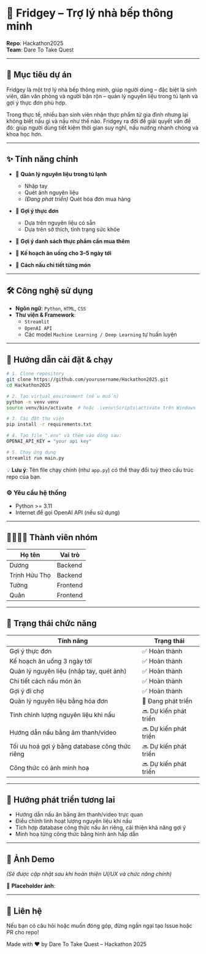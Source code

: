 # 🧊 Fridgey – Trợ lý nhà bếp thông minh  

**Repo**: Hackathon2025  
**Team**: Dare To Take Quest  

---

## 🎯 Mục tiêu dự án  

Fridgey là một trợ lý nhà bếp thông minh, giúp người dùng – đặc biệt là sinh viên, dân văn phòng và người bận rộn – quản lý nguyên liệu trong tủ lạnh và gợi ý thực đơn phù hợp.  

Trong thực tế, nhiều bạn sinh viên nhận thực phẩm từ gia đình nhưng lại không biết nấu gì và nấu như thế nào. Fridgey ra đời để giải quyết vấn đề đó: giúp người dùng tiết kiệm thời gian suy nghĩ, nấu nướng nhanh chóng và khoa học hơn.  

---

## ✨ Tính năng chính  

- 🧾 **Quản lý nguyên liệu trong tủ lạnh**  
   - Nhập tay  
   - Quét ảnh nguyên liệu  
   - *(Đang phát triển)* Quét hóa đơn mua hàng  

- 🍱 **Gợi ý thực đơn**  
   - Dựa trên nguyên liệu có sẵn  
   - Dựa trên sở thích, tình trạng sức khỏe  

- 🛒 **Gợi ý danh sách thực phẩm cần mua thêm**  

- 📆 **Kế hoạch ăn uống cho 3–5 ngày tới**  

- 🍳 **Cách nấu chi tiết từng món**  

---

## 🛠 Công nghệ sử dụng  

- **Ngôn ngữ**: `Python`, `HTML`, `CSS`  
- **Thư viện & Framework**:  
   - `Streamlit`  
   - `OpenAI API`  
   - Các model `Machine Learning / Deep Learning` tự huấn luyện  

---

## 🚀 Hướng dẫn cài đặt & chạy

```bash
# 1. Clone repository
git clone https://github.com/yourusername/Hackathon2025.git
cd Hackathon2025

# 2. Tạo virtual environment (nếu muốn)
python -m venv venv
source venv/bin/activate  # hoặc .\venv\Scripts\activate trên Windows

# 3. Cài đặt thư viện
pip install -r requirements.txt

# 4. Tạo file ".env" và thêm vào dòng sau:
OPENAI_API_KEY = "your api key"

# 5. Chạy ứng dụng
streamlit run main.py
```

💡 **Lưu ý**: Tên file chạy chính (như `app.py`) có thể thay đổi tuỳ theo cấu trúc repo của bạn.  

### ⚙️ Yêu cầu hệ thống  

- Python >= 3.11  
- Internet để gọi OpenAI API (nếu sử dụng)  

---

## 👨‍👩‍👧‍👦 Thành viên nhóm  

| **Họ tên**       | **Vai trò**  |  
|-------------------|--------------|  
| Dương             | Backend      |  
| Trịnh Hửu Thọ     | Backend      |  
| Tường             | Frontend     |  
| Quân              | Frontend     |  

---

## 🧪 Trạng thái chức năng  

| **Tính năng**                                | **Trạng thái**         |  
|----------------------------------------------|-------------------------|  
| Gợi ý thực đơn                               | ✅ Hoàn thành           |  
| Kế hoạch ăn uống 3 ngày tới                  | ✅ Hoàn thành           |  
| Quản lý nguyên liệu (nhập tay, quét ảnh)     | ✅ Hoàn thành           |  
| Chi tiết cách nấu món ăn                     | ✅ Hoàn thành           |  
| Gợi ý đi chợ                                 | ✅ Hoàn thành           |  
| Quản lý nguyên liệu bằng hóa đơn            | 🔄 Đang phát triển      |  
| Tinh chỉnh lượng nguyên liệu khi nấu        | 🔜 Dự kiến phát triển   |  
| Hướng dẫn nấu bằng âm thanh/video           | 🔜 Dự kiến phát triển   |  
| Tối ưu hoá gợi ý bằng database công thức riêng | 🔜 Dự kiến phát triển   |  
| Công thức có ảnh minh hoạ                   | 🔜 Dự kiến phát triển   |  

---

## 🏁 Hướng phát triển tương lai  

- Hướng dẫn nấu ăn bằng âm thanh/video trực quan  
- Điều chỉnh linh hoạt lượng nguyên liệu khi nấu  
- Tích hợp database công thức nấu ăn riêng, cải thiện khả năng gợi ý  
- Minh hoạ từng công thức bằng hình ảnh hấp dẫn  

---

## 📸 Ảnh Demo  

*(Sẽ được cập nhật sau khi hoàn thiện UI/UX và chức năng chính)*  

📍 **Placeholder ảnh**:  

---

## 💬 Liên hệ  

Nếu bạn có câu hỏi hoặc muốn đóng góp, đừng ngần ngại tạo Issue hoặc PR cho repo!  

Made with ❤️ by Dare To Take Quest – Hackathon 2025  